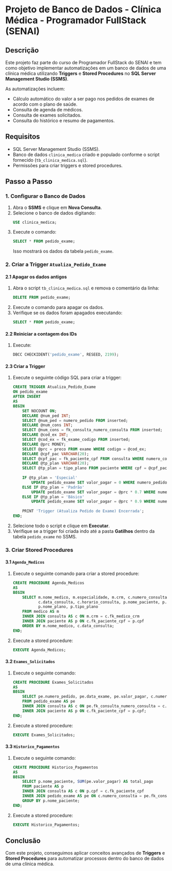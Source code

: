 # Projeto de Banco de Dados - Clínica Médica - Programador FullStack (SENAI)

## Descrição
Este projeto faz parte do curso de Programador FullStack do SENAI e tem como objetivo implementar automatizações em um banco de dados de uma clínica médica utilizando **Triggers** e **Stored Procedures** no **SQL Server Management Studio (SSMS)**.

As automatizações incluem:
- Cálculo automático do valor a ser pago nos pedidos de exames de acordo com o plano de saúde.
- Consulta de agenda de médicos.
- Consulta de exames solicitados.
- Consulta do histórico e resumo de pagamentos.

## Requisitos
- SQL Server Management Studio (SSMS).
- Banco de dados `clinica_medica` criado e populado conforme o script fornecido (`tb_clinica_medica.sql`).
- Permissões para criar triggers e stored procedures.

## Passo a Passo
### 1. Configurar o Banco de Dados
1. Abra o **SSMS** e clique em **Nova Consulta**.
2. Selecione o banco de dados digitando:
   ```sql
   USE clinica_medica;
   ```
3. Execute o comando:
   ```sql
   SELECT * FROM pedido_exame;
   ```
   Isso mostrará os dados da tabela `pedido_exame`.

### 2. Criar a Trigger `Atualiza_Pedido_Exame`
#### 2.1 Apagar os dados antigos
1. Abra o script `tb_clinica_medica.sql` e remova o comentário da linha:
   ```sql
   DELETE FROM pedido_exame;
   ```
2. Execute o comando para apagar os dados.
3. Verifique se os dados foram apagados executando:
   ```sql
   SELECT * FROM pedido_exame;
   ```

#### 2.2 Reiniciar a contagem dos IDs
1. Execute:
   ```sql
   DBCC CHECKIDENT('pedido_exame', RESEED, 2199);
   ```

#### 2.3 Criar a Trigger
1. Execute o seguinte código SQL para criar a trigger:
   ```sql
   CREATE TRIGGER Atualiza_Pedido_Exame
   ON pedido_exame
   AFTER INSERT
   AS
   BEGIN
       SET NOCOUNT ON;
       DECLARE @num_ped INT;
       SELECT @num_ped = numero_pedido FROM inserted;
       DECLARE @num_cons INT;
       SELECT @num_cons = fk_consulta_numero_consulta FROM inserted;
       DECLARE @cod_ex INT;
       SELECT @cod_ex = fk_exame_codigo FROM inserted;
       DECLARE @prc MONEY;
       SELECT @prc = preco FROM exame WHERE codigo = @cod_ex;
       DECLARE @cpf_pac VARCHAR(20);
       SELECT @cpf_pac = fk_paciente_cpf FROM consulta WHERE numero_consulta = @num_cons;
       DECLARE @tp_plan VARCHAR(20);
       SELECT @tp_plan = tipo_plano FROM paciente WHERE cpf = @cpf_pac;
       
       IF @tp_plan = 'Especial'
           UPDATE pedido_exame SET valor_pagar = 0 WHERE numero_pedido = @num_ped;
       ELSE IF @tp_plan = 'Padrão'
           UPDATE pedido_exame SET valor_pagar = @prc * 0.7 WHERE numero_pedido = @num_ped;
       ELSE IF @tp_plan = 'Básico'
           UPDATE pedido_exame SET valor_pagar = @prc * 0.9 WHERE numero_pedido = @num_ped;
       
       PRINT 'Trigger (Atualiza Pedido de Exame) Encerrada';
   END;
   ```
2. Selecione todo o script e clique em **Executar**.
3. Verifique se a trigger foi criada indo até a pasta **Gatilhos** dentro da tabela `pedido_exame` no SSMS.

### 3. Criar Stored Procedures
#### 3.1 `Agenda_Medicos`
1. Execute o seguinte comando para criar a stored procedure:
   ```sql
   CREATE PROCEDURE Agenda_Medicos
   AS
   BEGIN
       SELECT m.nome_medico, m.especialidade, m.crm, c.numero_consulta, 
              c.data_consulta, c.horario_consulta, p.nome_paciente, p.cpf, 
              p.nome_plano, p.tipo_plano 
       FROM medico AS m
       INNER JOIN consulta AS c ON m.crm = c.fk_medico_crm
       INNER JOIN paciente AS p ON c.fk_paciente_cpf = p.cpf
       ORDER BY m.nome_medico, c.data_consulta;
   END;
   ```
2. Execute a stored procedure:
   ```sql
   EXECUTE Agenda_Medicos;
   ```

#### 3.2 `Exames_Solicitados`
1. Execute o seguinte comando:
   ```sql
   CREATE PROCEDURE Exames_Solicitados
   AS
   BEGIN
       SELECT pe.numero_pedido, pe.data_exame, pe.valor_pagar, c.numero_consulta, p.nome_paciente
       FROM pedido_exame AS pe
       INNER JOIN consulta AS c ON pe.fk_consulta_numero_consulta = c.numero_consulta
       INNER JOIN paciente AS p ON c.fk_paciente_cpf = p.cpf;
   END;
   ```
2. Execute a stored procedure:
   ```sql
   EXECUTE Exames_Solicitados;
   ```

#### 3.3 `Historico_Pagamentos`
1. Execute o seguinte comando:
   ```sql
   CREATE PROCEDURE Historico_Pagamentos
   AS
   BEGIN
       SELECT p.nome_paciente, SUM(pe.valor_pagar) AS total_pago
       FROM paciente AS p
       INNER JOIN consulta AS c ON p.cpf = c.fk_paciente_cpf
       INNER JOIN pedido_exame AS pe ON c.numero_consulta = pe.fk_consulta_numero_consulta
       GROUP BY p.nome_paciente;
   END;
   ```
2. Execute a stored procedure:
   ```sql
   EXECUTE Historico_Pagamentos;
   ```

## Conclusão
Com este projeto, conseguimos aplicar conceitos avançados de **Triggers** e **Stored Procedures** para automatizar processos dentro do banco de dados de uma clínica médica. 


